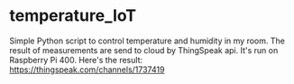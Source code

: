 # temperature_IoT
Simple Python script to control temperature and humidity in my room. The result of measurements are send to cloud by ThingSpeak api.
It's run on Raspberry Pi 400. Here's the result: https://thingspeak.com/channels/1737419

